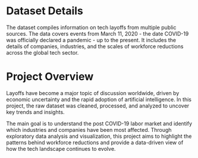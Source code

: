 # Dataset Details
The dataset compiles information on tech layoffs from multiple public sources. The data covers events from March 11, 2020 - the date COVID-19 was officially declared a pandemic - up to the present. It includes the details of companies, industries, and the scales of workforce reductions across the global tech sector. 

# Project Overview
Layoffs have become a major topic of discussion worldwide, driven by economic uncertainty and the rapid adoption of artificial intelligence. In this project, the raw dataset was cleaned, processed, and analyzed to uncover key trends and insights.

The main goal is to understand the post COVID-19 labor market and identify which industries and companies have been most affected. Through exploratory data analysis and visualization, this project aims to highlight the patterns behind workforce reductions and provide a data-driven view of how the tech landscape continues to evolve.

